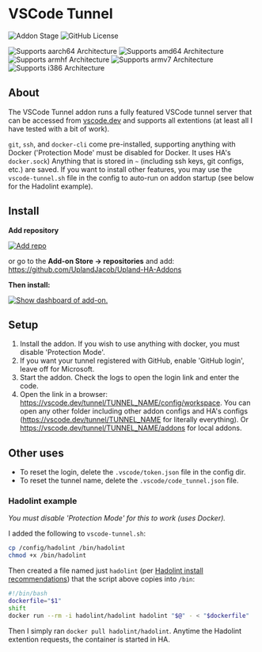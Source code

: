 # VSCode Tunnel

![Addon Stage](https://img.shields.io/badge/Addon%20stage-ready-green.svg)
![GitHub License](https://img.shields.io/github/license/Uplandjacob/Upland-ha-addons)

![Supports aarch64 Architecture](https://img.shields.io/badge/aarch64-yes-green.svg?style=flat)
![Supports amd64 Architecture](https://img.shields.io/badge/amd64-yes-green.svg?style=flat)
![Supports armhf Architecture](https://img.shields.io/badge/armhf-no-red.svg?style=flat)
![Supports armv7 Architecture](https://img.shields.io/badge/armv7-no-red.svg)
![Supports i386 Architecture](https://img.shields.io/badge/i386-no-red.svg)

## About

The VSCode Tunnel addon runs a fully featured VSCode tunnel server that can be accessed from [vscode.dev](https://vscode.dev) and supports all extentions (at least all I have tested with a bit of work).

`git`, `ssh`, and `docker-cli` come pre-installed, supporting anything with Docker ('Protection Mode' must be disabled for Docker. It uses HA's `docker.sock`) Anything that is stored in `~` (including ssh keys, git configs, etc.) are saved. If you want to install other features, you may use the `vscode-tunnel.sh` file in the config to auto-run on addon startup (see below for the Hadolint example).

## Install

<!-- markdownlint-disable MD036 -->
**Add repository**
<!-- markdownlint-enable MD036 -->

[![Add repo](https://my.home-assistant.io/badges/supervisor_add_addon_repository.svg)](https://my.home-assistant.io/redirect/supervisor_add_addon_repository/?repository_url=https://github.com/UplandJacob/Upland-HA-Addons)

or go to the **Add-on Store -> repositories** and add: <https://github.com/UplandJacob/Upland-HA-Addons>

**Then install:**

[![Show dashboard of add-on.](https://my.home-assistant.io/badges/supervisor_addon.svg)](https://my.home-assistant.io/redirect/supervisor_addon/?addon=d78ad65c_vscode-tunnel)

## Setup

1. Install the addon. If you wish to use anything with docker, you must disable 'Protection Mode'.
2. If you want your tunnel registered with GitHub, enable 'GitHub login', leave off for Microsoft.
3. Start the addon. Check the logs to open the login link and enter the code.
4. Open the link in a browser: <https://vscode.dev/tunnel/TUNNEL_NAME/config/workspace>. You can open any other folder including other addon configs and HA's configs (<https://vscode.dev/tunnel/TUNNEL_NAME> for literally everything). Or <https://vscode.dev/tunnel/TUNNEL_NAME/addons> for local addons.

## Other uses

- To reset the login, delete the `.vscode/token.json` file in the config dir.
- To reset the tunnel name, delete the `.vscode/code_tunnel.json` file.

### Hadolint example

*You must disable 'Protection Mode' for this to work (uses Docker).*

I added the following to `vscode-tunnel.sh`:

```bash
cp /config/hadolint /bin/hadolint
chmod +x /bin/hadolint
```

Then created a file named just `hadolint` (per [Hadolint install recommendations](https://github.com/hadolint/hadolint/#:~:text=VS%20Code%20Hadolint%20extension%20to%20use%20Hadolint%20in%20a%20container)) that the script above copies into `/bin`:

```bash
#!/bin/bash
dockerfile="$1"
shift
docker run --rm -i hadolint/hadolint hadolint "$@" - < "$dockerfile"
```

Then I simply ran `docker pull hadolint/hadolint`. Anytime the Hadolint extention requests, the container is started in HA.
